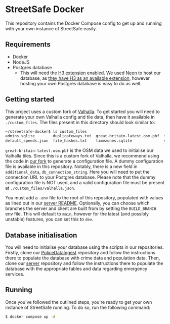 
# StreetSafe Docker

This repository contains the Docker Compose config to get up and running with your own instance of StreetSafe easily.

## Requirements
- Docker
- NodeJS
- Postgres database
  - This will need the [H3 extension](https://github.com/zachasme/h3-pg) enabled. We used [Neon](https://neon.com/) to host our database, as [they have H3 as an available extension](https://neon.com/docs/extensions/postgis-related-extensions#h3-and-h3-postgis), however hosting your own Postgres database is easy to do as well.

## Getting started
This project uses a custom fork of [Valhalla](https://github.com/solithcy/valhalla_safety/). To get started you will need to generate your own Valhalla config and tile data, then have it available in `./custom_files`. The files present in this directory should look similar to:
```bash
~/streetsafe-docker$ ls custom_files
admins.sqlite        duplicateways.txt  great-britain-latest.osm.pbf  transit_tiles  valhalla_tiles
default_speeds.json  file_hashes.txt    timezones.sqlite              valhalla.json  valhalla_tiles.tar
```
`great-britain-latest.osm.pbf` is the OSM data we used to initialise our Valhalla tiles. Since this is a custom fork of Valhalla, we recommend using the code in [our fork](https://github.com/solithcy/valhalla_safety/) to generate a configuration file. A dummy configuration file is available in this repository. Notably, there is a new field in `additional_data`, `db_connection_string`. Here you will need to put the connection URL to your Postgres database.
Please note that the dummy configuration file is NOT used, and a valid configuration file must be present at `./custom_files/valhalla.json`.

You must add a `.env` file to the root of this repository, populated with values as lined out in our [server README](https://github.com/cb671/streetsafe-server/blob/main/README.md). Optionally, you can choose which branches the server and client are built from by setting the `BUILD_BRANCH` env file. This will default to `main`, however for the latest (and possibly unstable) features, you can set this to `dev`.


## Database initialisation
You will need to initialise your database using the scripts in our repositories. Firstly, clone our [PoliceDataIngest](https://github.com/solithcy/PoliceDataIngest) repository and follow the instructions there to populate the database with crime data and population data. Then, clone our [server](https://github.com/cb671/streetsafe-server) repository and follow the instructions there to populate the database with the appropriate tables and data regarding emergency services.

## Running
Once you've followed the outlined steps, you're ready to get your own instance of StreetSafe running. To do so, run the following command:
```bash
$ docker compose up -d
```

